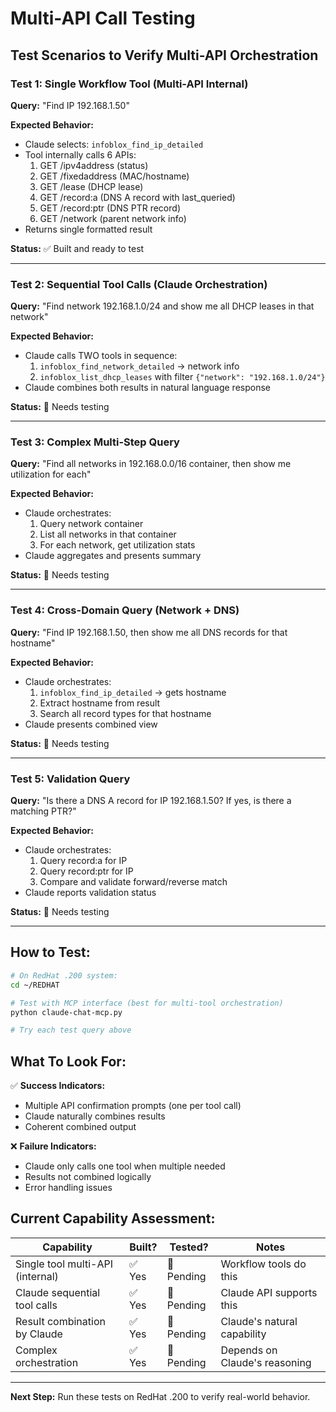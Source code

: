 # Multi-API Call Testing

## Test Scenarios to Verify Multi-API Orchestration

### Test 1: Single Workflow Tool (Multi-API Internal)
**Query:** "Find IP 192.168.1.50"

**Expected Behavior:**
- Claude selects: `infoblox_find_ip_detailed`
- Tool internally calls 6 APIs:
  1. GET /ipv4address (status)
  2. GET /fixedaddress (MAC/hostname)
  3. GET /lease (DHCP lease)
  4. GET /record:a (DNS A record with last_queried)
  5. GET /record:ptr (DNS PTR record)
  6. GET /network (parent network info)
- Returns single formatted result

**Status:** ✅ Built and ready to test

---

### Test 2: Sequential Tool Calls (Claude Orchestration)
**Query:** "Find network 192.168.1.0/24 and show me all DHCP leases in that network"

**Expected Behavior:**
- Claude calls TWO tools in sequence:
  1. `infoblox_find_network_detailed` → network info
  2. `infoblox_list_dhcp_leases` with filter `{"network": "192.168.1.0/24"}`
- Claude combines both results in natural language response

**Status:** 🧪 Needs testing

---

### Test 3: Complex Multi-Step Query
**Query:** "Find all networks in 192.168.0.0/16 container, then show me utilization for each"

**Expected Behavior:**
- Claude orchestrates:
  1. Query network container
  2. List all networks in that container
  3. For each network, get utilization stats
- Claude aggregates and presents summary

**Status:** 🧪 Needs testing

---

### Test 4: Cross-Domain Query (Network + DNS)
**Query:** "Find IP 192.168.1.50, then show me all DNS records for that hostname"

**Expected Behavior:**
- Claude orchestrates:
  1. `infoblox_find_ip_detailed` → gets hostname
  2. Extract hostname from result
  3. Search all record types for that hostname
- Claude presents combined view

**Status:** 🧪 Needs testing

---

### Test 5: Validation Query
**Query:** "Is there a DNS A record for IP 192.168.1.50? If yes, is there a matching PTR?"

**Expected Behavior:**
- Claude orchestrates:
  1. Query record:a for IP
  2. Query record:ptr for IP
  3. Compare and validate forward/reverse match
- Claude reports validation status

**Status:** 🧪 Needs testing

---

## How to Test:

```bash
# On RedHat .200 system:
cd ~/REDHAT

# Test with MCP interface (best for multi-tool orchestration)
python claude-chat-mcp.py

# Try each test query above
```

## What To Look For:

✅ **Success Indicators:**
- Multiple API confirmation prompts (one per tool call)
- Claude naturally combines results
- Coherent combined output

❌ **Failure Indicators:**
- Claude only calls one tool when multiple needed
- Results not combined logically
- Error handling issues

## Current Capability Assessment:

| Capability | Built? | Tested? | Notes |
|------------|--------|---------|-------|
| Single tool multi-API (internal) | ✅ Yes | 🧪 Pending | Workflow tools do this |
| Claude sequential tool calls | ✅ Yes | 🧪 Pending | Claude API supports this |
| Result combination by Claude | ✅ Yes | 🧪 Pending | Claude's natural capability |
| Complex orchestration | ✅ Yes | 🧪 Pending | Depends on Claude's reasoning |

---

**Next Step:** Run these tests on RedHat .200 to verify real-world behavior.
